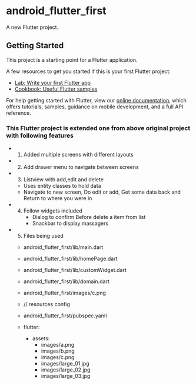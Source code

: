 # android_flutter_first

A new Flutter project.

## Getting Started

This project is a starting point for a Flutter application.

A few resources to get you started if this is your first Flutter project:

- [Lab: Write your first Flutter app](https://flutter.dev/docs/get-started/codelab)
- [Cookbook: Useful Flutter samples](https://flutter.dev/docs/cookbook)

For help getting started with Flutter, view our
[online documentation](https://flutter.dev/docs), which offers tutorials,
samples, guidance on mobile development, and a full API reference.

### This Flutter project is extended one from above original project with following features

- 1. Added multiple screens with different layouts
- 2. Add drawer menu to navigate between screens
- 3. Listview with add,edit and delete
  - Uses entity classes to hold data
  - Navigate to new screen, Do edit or add, Get some data back and Return to where you were in
- 4. Follow widgets included
        - Dialog to confirm Before delete a item from list
        - Snackbar to display massagers

- 5. Files being used
    - android_flutter_first/lib/main.dart
    - android_flutter_first/lib/homePage.dart
    - android_flutter_first/lib/customWidget.dart
    - android_flutter_first/lib/domain.dart
    - android_flutter_first/images/c.png

    - // resources config
    - android_flutter_first/pubspec.yaml
    - flutter:
      - assets:
         - images/a.png
         - images/b.png
         - images/c.png
         - images/large_01.jpg
         - images/large_02.jpg
         - images/large_03.jpg